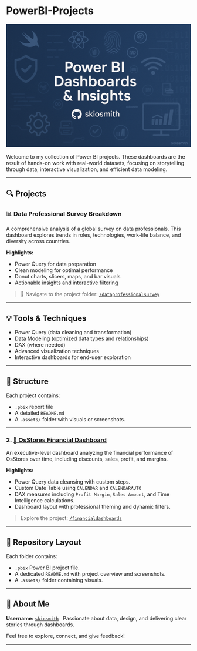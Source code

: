 # PowerBI-Projects

![Power BI Banner](.assets/powerbiimage.PNG)

Welcome to my collection of Power BI projects. These dashboards are the result of hands-on work with real-world datasets, focusing on storytelling through data, interactive visualization, and efficient data modeling.

---

## 🔍 Projects

### 📊 Data Professional Survey Breakdown

A comprehensive analysis of a global survey on data professionals. This dashboard explores trends in roles, technologies, work-life balance, and diversity across countries.

**Highlights:**
- Power Query for data preparation
- Clean modeling for optimal performance
- Donut charts, slicers, maps, and bar visuals
- Actionable insights and interactive filtering

> 📂 Navigate to the project folder: [`/dataprofessionalsurvey`](dataprofessionalsurvey/)

---

## 💡 Tools & Techniques

- Power Query (data cleaning and transformation)
- Data Modeling (optimized data types and relationships)
- DAX (where needed)
- Advanced visualization techniques
- Interactive dashboards for end-user exploration

---

## 📁 Structure

Each project contains:
- `.pbix` report file
- A detailed `README.md`
- A `.assets/` folder with visuals or screenshots.

---

### 2. [💼 OsStores Financial Dashboard](financialdashboards/README.md)

An executive-level dashboard analyzing the financial performance of OsStores over time, including discounts, sales, profit, and margins.

**Highlights:**
- Power Query data cleansing with custom steps.
- Custom Date Table using `CALENDAR` and `CALENDARAUTO`
- DAX measures including `Profit Margin`, `Sales Amount`, and Time Intelligence calculations.
- Dashboard layout with professional theming and dynamic filters.

> Explore the project: [`/financialdashboards`](financialdashboards/)

---

## 📂 Repository Layout

Each folder contains:
- `.pbix` Power BI project file.
- A dedicated `README.md` with project overview and screenshots.
- A `.assets/` folder containing visuals.


---

## 👤 About Me

**Username:** [`skiosmith`](https://github.com/skiosmith)  
Passionate about data, design, and delivering clear stories through dashboards.

Feel free to explore, connect, and give feedback!

---
